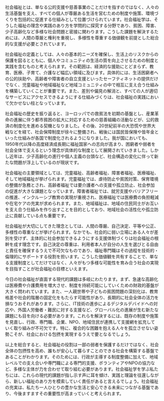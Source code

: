 社会福祉とは、単なる公的支援や慈善事業のことだけを指すのではなく、人々の生活基盤を支え、すべての個人が尊厳ある生活を営むための制度や施策、環境づくりを包括的に促進する仕組みとして位置づけられています。社会福祉学は、そうした福祉の理念や実践のあり方を学問的に探究する分野であり、貧困、障害、少子高齢化など多様な社会問題と密接に関わります。こうした課題を解決するためには、人間の尊厳と権利を重視し、多様性を尊重する価値観を前提とした総合的な支援が必要とされています。

社会福祉の定義としては、人々の基本的ニーズを確保し、生活上のリスクからの保護を図るとともに、個人やコミュニティの生活の質を向上させるための制度と実践を含むものと考えられます。その範囲は、経済的な援助にとどまらず、教育、医療、子育て、介護など幅広い領域に及びます。具体的には、生活困窮者への公的扶助や、高齢者や障害者の自立支援といったセーフティネットの提供だけでなく、児童福祉や地域福祉など地域コミュニティの中で相互に支え合う仕組みを構築していくことが重要です。また、差別や偏見の解消と、すべての人が適切なサービスにアクセスできるようにする仕組みづくりは、社会福祉の実践において欠かせない柱となっています。

社会福祉の歴史を振り返ると、ヨーロッパでの救貧法を初期の基盤とし、産業革命の進展に伴う都市貧困の拡大に対応するための慈善組織の活動などが、公的救済の制度化を進める契機となりました。その後、20世紀前半の大恐慌や世界大戦などを経て、社会保障制度が徐々に整備され、戦後には国民皆保険や皆年金といった仕組みが各国で制度化されるようになりました。我が国においても、1950年代以降の高度経済成長期に福祉国家への志向が高まり、困窮者や弱者を社会全体で支えるという理念が具体的な制度として展開されていきました。しかし近年は、少子高齢化の進行や個人主義の台頭など、社会構造の変化に伴って新たな問題が浮上しているのが現状です。

社会福祉の主要領域としては、児童福祉、高齢者福祉、障害者福祉、医療福祉、そして地域福祉が挙げられます。児童福祉では、虐待防止や貧困対策、保育環境の整備が急務とされ、高齢者福祉では要介護者への支援や孤立防止、社会参加の促進が大きな課題となっています。障害者福祉では、就労支援やバリアフリーの推進、インクルーシブ教育の実現が重視され、医療福祉では医療費の負担軽減や在宅ケアの充実が求められます。また、地域福祉は、地域の住民同士がお互いを支え合う仕組みを作り出すことを目的としており、地域社会の活性化や孤立防止に貢献している点も重要です。

社会福祉が大切にしてきた理念としては、人間の尊厳、自己決定、平等や公正、多様性の尊重などが挙げられます。なかでも、社会的に弱い立場にある人々が差別を受けず、主体的に社会参加できるようにする支援体制づくりは社会福祉の根幹を成す理念です。自己決定の尊重は、利用者本人が自分の人生を選びとる自由と責任を確保するうえで不可欠なものであり、福祉専門職はその過程を技術的・倫理的にサポートする役割を担います。こうした価値観を共有することで、単なる支援制度としてだけではなく、人々がもつ多様な可能性を育み合う社会の実現を目指すことが社会福祉の目標といえます。

今日の社会福祉が直面する現代的課題は多岐にわたります。まず、急速な高齢化は医療費や介護費用を増大させ、制度を持続可能にしていくための財政的基盤が大きく問われています。また、一人親世帯や子どもの貧困問題の深刻化は、教育格差や社会的階層の固定化をもたらす可能性があり、長期的に社会全体の活力を損なうおそれがあります。さらに、IT技術の進歩によるデジタルデバイドへの対応や、外国人労働者・難民に対する支援など、グローバル化の進展が生む新たな課題にも目を向ける必要があります。これらを解決するには、既存の制度や施策を見直し、行政、専門職、企業、NPO、地域住民が連携して支援網を拡充していく取り組みが不可欠です。特に、複合的な困難を抱える人々を孤立させない姿勢こそが、社会における包摂を実現するうえで要となるでしょう。

以上を総合すると、社会福祉の役割は一部の弱者を保護するだけではなく、社会全体の包摂性を高め、誰もが安心して暮らすことのできる社会を構築する基盤であることがわかります。そのためには、行政が主導する制度整備に加えて、地域レベルでの支え合いや専門職による専門的支援、ボランティアやNPOの協力など、多様な主体が力を合わせて取り組む必要があります。社会福祉学を学ぶ私たちには、これらの現代的課題が指し示す声に耳を傾け、実践と理論を往還しながら、新しい福祉のあり方を模索していく責任があると言えるでしょう。社会福祉の充実は、私たち一人ひとりの豊かな生活と安心できる未来につながる基盤であり、今後ますますその重要性が高まっていくと考えられます。